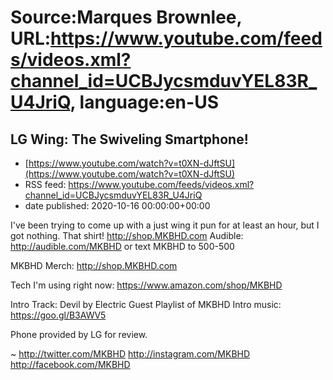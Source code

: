 # Source:Marques Brownlee, URL:https://www.youtube.com/feeds/videos.xml?channel_id=UCBJycsmduvYEL83R_U4JriQ, language:en-US

## LG Wing: The Swiveling Smartphone!
 - [https://www.youtube.com/watch?v=t0XN-dJftSU](https://www.youtube.com/watch?v=t0XN-dJftSU)
 - RSS feed: https://www.youtube.com/feeds/videos.xml?channel_id=UCBJycsmduvYEL83R_U4JriQ
 - date published: 2020-10-16 00:00:00+00:00

I've been trying to come up with a just wing it pun for at least an hour, but I got nothing.
That shirt! http://shop.MKBHD.com
Audible: http://audible.com/MKBHD or text MKBHD to 500-500

MKBHD Merch: http://shop.MKBHD.com

Tech I'm using right now: https://www.amazon.com/shop/MKBHD

Intro Track: Devil by Electric Guest
Playlist of MKBHD Intro music: https://goo.gl/B3AWV5

Phone provided by LG for review.

~
http://twitter.com/MKBHD
http://instagram.com/MKBHD
http://facebook.com/MKBHD


